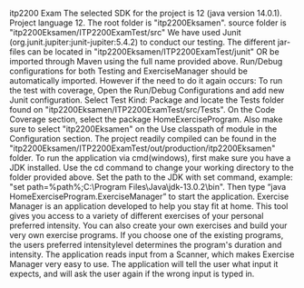itp2200 Exam
The selected SDK for the project is 12 (java version 14.0.1). Project language 12. The root folder is "itp2200Eksamen". source folder is "itp2200Eksamen/ITP2200ExamTest/src"
We have used Junit (org.junit.jupiter:junit-jupiter:5.4.2) to conduct our testing.
The different jar-files can be located in "itp2200Eksamen/ITP2200ExamTest/junit" OR be imported through Maven using the full name provided above.
Run/Debug configurations for both Testing and ExerciseManager should be automatically imported.
However if the need to do it again occurs: To run the test with coverage, Open the Run/Debug Configurations and add new Junit configuration. 
Select Test Kind: Package and locate the Tests folder found on "itp2200Eksamen/ITP2200ExamTest/src/Tests".
On the Code Coverage section, select the package HomeExerciseProgram.
Also make sure to select "itp2200Eksamen" on the Use classpath of module in the Configuration section.
The project readily compiled can be found in the "itp2200Eksamen/ITP2200ExamTest/out/production/itp2200Eksamen" folder.
To run the application via cmd(windows), first make sure you have a JDK installed. Use the cd command to change your working directory 
to the folder provided above. Set the path to the JDK with set command, example: "set path=%path%;C:\Program Files\Java\jdk-13.0.2\bin".
Then type “java HomeExerciseProgram.ExerciseManager” to start the application.
Exercise Manager is an application developed to help you stay fit at home. This tool gives you access to a variety of different exercises of your personal preferred intensity. You can also create your own exercises and build your very own exercise programs. If you choose one of the existing programs, the users preferred intensitylevel determines the program's duration and intensity.
The application reads input from a Scanner, which makes Exercise Manager very easy to use.
The application will tell the user what input it expects, and will ask the user again if the wrong input is typed in.
